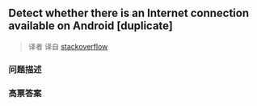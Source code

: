 ## Detect whether there is an Internet connection available on Android [duplicate]

> 译者 译自 [stackoverflow](http://stackoverflow.com/questions/4238921/detect-whether-there-is-an-internet-connection-available-on-android) 

### 问题描述 

### 高票答案 

